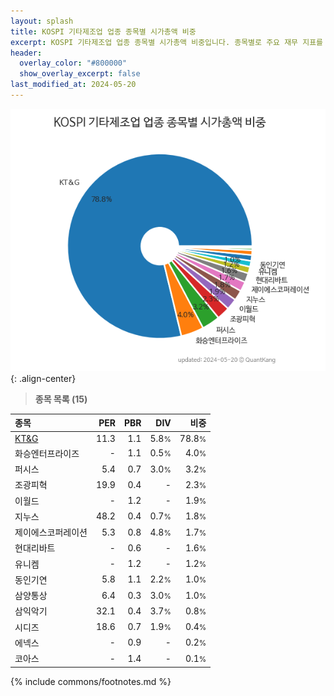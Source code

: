 ```yaml
---
layout: splash
title: KOSPI 기타제조업 업종 종목별 시가총액 비중
excerpt: KOSPI 기타제조업 업종 종목별 시가총액 비중입니다. 종목별로 주요 재무 지표를 함께 표시합니다.
header:
  overlay_color: "#800000"
  show_overlay_excerpt: false
last_modified_at: 2024-05-20
---
```



![KOSPI 기타제조업 업종 종목별 시가총액 비중](/stats/sector/images/kospi_업종_기타제조업_종목.png){: .align-center}


> **종목 목록 (15)**<a id="list"></a>

| **종목** | **PER** | **PBR** | **DIV** | **비중** |
| :------- | ------: | ------: | ------: | -------: |
| [KT&G](/033780/) | 11.3 | 1.1 | 5.8<small>%</small> | 78.8<small>%</small> |
| 화승엔터프라이즈 | - | 1.1 | 0.5<small>%</small> | 4.0<small>%</small> |
| 퍼시스 | 5.4 | 0.7 | 3.0<small>%</small> | 3.2<small>%</small> |
| 조광피혁 | 19.9 | 0.4 | - | 2.3<small>%</small> |
| 이월드 | - | 1.2 | - | 1.9<small>%</small> |
| 지누스 | 48.2 | 0.4 | 0.7<small>%</small> | 1.8<small>%</small> |
| 제이에스코퍼레이션 | 5.3 | 0.8 | 4.8<small>%</small> | 1.7<small>%</small> |
| 현대리바트 | - | 0.6 | - | 1.6<small>%</small> |
| 유니켐 | - | 1.2 | - | 1.2<small>%</small> |
| 동인기연 | 5.8 | 1.1 | 2.2<small>%</small> | 1.0<small>%</small> |
| 삼양통상 | 6.4 | 0.3 | 3.0<small>%</small> | 1.0<small>%</small> |
| 삼익악기 | 32.1 | 0.4 | 3.7<small>%</small> | 0.8<small>%</small> |
| 시디즈 | 18.6 | 0.7 | 1.9<small>%</small> | 0.4<small>%</small> |
| 에넥스 | - | 0.9 | - | 0.2<small>%</small> |
| 코아스 | - | 1.4 | - | 0.1<small>%</small> |

{% include commons/footnotes.md %}